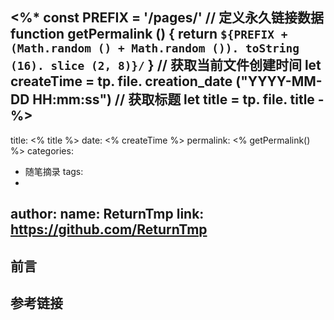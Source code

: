 <%*
const PREFIX = '/pages/'
// 定义永久链接数据
function getPermalink () {
  return `${PREFIX + (Math.random () + Math.random ()). toString (16). slice (2, 8)}/`
}
// 获取当前文件创建时间
let createTime = tp. file. creation_date ("YYYY-MM-DD HH:mm:ss")
// 获取标题
let title = tp. file. title
-%>
---
title: <% title %>
date: <% createTime %>
permalink: <% getPermalink() %>
categories:
  - 随笔摘录
tags:
  - 
author: 
  name: ReturnTmp
  link: https://github.com/ReturnTmp
---

## 前言



## 参考链接



